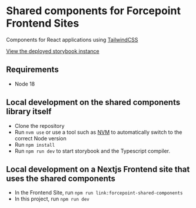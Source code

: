 # Shared components for Forcepoint Frontend Sites

Components for React applications using [TailwindCSS](https://tailwindcss.com/)

[View the deployed storybook instance](https://fourkitchens.github.io/forcepoint-shared-components)

## Requirements

- Node 18

## Local development on the shared components library itself

- Clone the repository
- Run `nvm use` or use a tool such as [NVM](https://github.com/nvm-sh/nvm) to
automatically switch to the correct Node version
- Run `npm install`
- Run `npm run dev` to start storybook and the Typescript compiler.

## Local development on a Nextjs Frontend site that uses the shared components

- In the Frontend Site, run `npm run link:forcepoint-shared-components`
- In this project, run `npm run dev`
